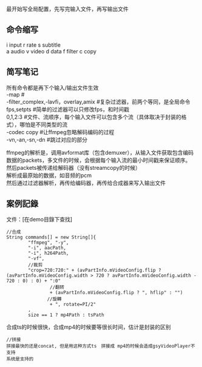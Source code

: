 最开始写全局配置，先写完输入文件，再写输出文件  

## 命令缩写
i input
r rate
s subtitle  
a audio
v video
d data
f filter
c copy  


## 简写笔记

所有命令都是再下个输入/输出文件生效  
-map #    
-filter_complex,-lavfi，overlay,amix #复杂过滤器，前两个等同，是全局命令  
fps,setpts #简单的过滤器可以只修改fps，和时间戳  
0,1,2:3 #文件、流顺序，每个输入文件可以包含多个流（具体取决于封装的格式），哪怕是不同类型的流  
-codec copy #让ffmpeg忽略解码编码的过程   
-vn,-an,-sn,-dn #跳过对应的部分  

ffmpeg的解析是，调用avformat库（包含demuxer），从输入文件获取包含编码数据的packets，多文件的时候，会根据每个输入流的最小时间戳来保证顺序。  
然后packets被传递给解码器（没有streamcopy的时候）  
解析成最原始的数据，如音频的pcm  
然后通过过滤器解析，再传给编码器，再传给合成器来写入输出文件  

## 案例記錄
文件：[在demo目錄下查找]

```
//合成
String commands[] = new String[]{
        "ffmpeg", "-y",
        "-i", aacPath,
        "-i", h264Path,
        "-vf",
        //裁剪
        "crop=720:720:" + (avPartInfo.mVideoConfig.flip ? (avPartInfo.mVideoConfig.width > 720 ? avPartInfo.mVideoConfig.width - 720 : 0) : 0) + ":0"
                //翻转
                + (avPartInfo.mVideoConfig.flip ? ", hflip" : "")
               //旋轉
                + ", rotate=PI/2"
        ,
        size == 1 ? mp4Path : tsPath
```
合成ts的时候很快，合成mp4的时候要等很长时间，估计是封装的区别　　
```
//拼接
拼接最快的还是concat, 但是用这种方式ts　拼接成 mp4的时候会造成gsyVideoPlayer不支持　　
系统是支持的　　
```
